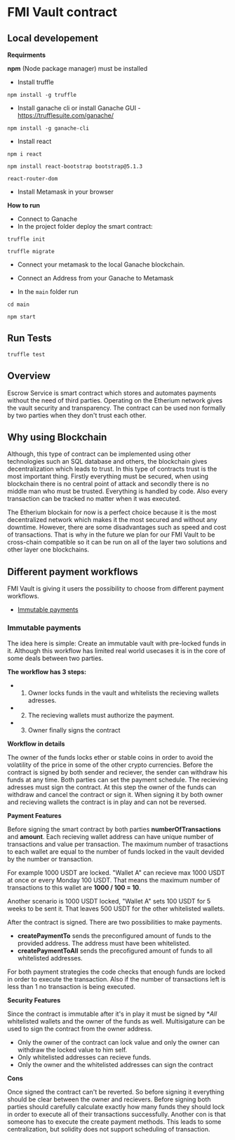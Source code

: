 # FMI Vault contract

## Local developement

**Requirments**

**npm** (Node package manager) must be installed

- Install truffle

`npm install -g truffle` 

- Install ganache cli or install Ganache GUI - https://trufflesuite.com/ganache/

`npm install -g ganache-cli`

- Install react

`npm i react`

`npm install react-bootstrap bootstrap@5.1.3`

`react-router-dom`

- Install Metamask in your browser

**How to run**
- Connect to Ganache
- In the project folder deploy the smart contract: 

`truffle init`

`truffle migrate`

- Connect your metamask to the local Ganache blockchain.

- Connect an Address from your Ganache to Metamask

- In the `main` folder run

`cd main`

`npm start`

## Run Tests

`truffle test`

## Overview

Escrow Service is smart contract which stores and automates payments without the need of third parties. Operating on the Etherium network gives the vault security and transparency. The contract can be used non formally by two parties when they don't trust each other.

## Why using Blockchain

Although, this type of contract can be implemented using other technologies such an SQL database and others, the blockchain gives decentralization which leads to trust. In this type of contracts trust is the most important thing. Firstly everything must be secured, when using blockchain there is no central point of attack and secondly there is no middle man who must be trusted. Everything is handled by code. Also every transaction can be tracked no matter when it was executed.

The Etherium blockain for now is a perfect choice because it is the most decentralized network which makes it the most secured and without any downtime. However, there are some disadvantages such as speed and cost of transactions. That is why in the future we plan for our FMI Vault to be cross-chain compatible so it can be run on all of the layer two solutions and other layer one blockchains.

## Different payment workflows

FMI Vault is giving it users the possibility to choose from different payment workflows.
- [Immutable payments](#immutable-payment-schedule)

### Immutable payments

The idea here is simple: Create an immutable vault with pre-locked funds in it. Although this workflow has limited real world usecases it is in the core of some deals between two parties.

**The workflow has 3 steps:**
- 1. Owner locks funds in the vault and whitelists the recieving wallets adresses.
- 2. The recieving wallets must authorize the payment.
- 3. Owner finally signs the contract

**Workflow in details**

The owner of the funds locks ether or stable coins in order to avoid the volatility of the price in some of the other crypto currencies. Before the contract is signed by both sender and reciever, the sender can withdraw his funds at any time. Both parties can set the payment schedule. The recieving adresses must sign the contract. At this step the owner of the funds can withdraw and cancel the contract or sign it. When signing it by both owner and recieving wallets the contract is in play and can not be reversed.

**Payment Features**

Before signing the smart contract by both parties **numberOfTransactions** and **amount**. Each recieving wallet address can have unique number of transactions and value per transaction. The maximum number of trasactions to each wallet are equal to the number of funds locked in the vault devided by the number or transaction.

For example 1000 USDT are locked. "Wallet A" can recieve max 1000 USDT at once or every Monday 100 USDT. That means the maximum number of transactions to this wallet are **1000 / 100 = 10**.

Another scenario is 1000 USDT locked, "Wallet A" sets 100 USDT for 5 weeks to be sent it. That leaves 500 USDT for the other whitelisted wallets. 

After the contract is signed. There are two possibilities to make payments.

- **createPaymentTo** sends the preconfigured amount of funds to the provided address. The address must have been whitelisted.
- **createPaymentToAll** sends the precofigured amount of funds to all whitelisted addresses.

For both payment strategies the code checks that enough funds are locked in order to execute the transaction. Also if the number of transactions left is less than 1 no transaction is being executed.

**Security Features**

Since the contract is immutable after it's in play it must be signed by **All* whitelisted wallets and the owner of the funds as well. Multisigature can be used to sign the contract from the owner address.

- Only the owner of the contract can lock value and only the owner can withdraw the locked value to him self.
- Only whitelisted addresses can recieve funds.
- Only the owner and the whitelisted addresses can sign the contract

**Cons**

Once signed the contract can't be reverted. So before signing it everything should be clear between the owner and recievers.
Before signing both parties should carefully calculate exactly how many funds they should lock in order to execute all of their transactions successfully.
Another con is that someone has to execute the create payment methods. This leads to some centralization, but solidity does not support scheduling of transaction.
